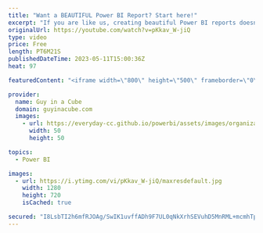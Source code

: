 ```yaml
---
title: "Want a BEAUTIFUL Power BI Report? Start here!"
excerpt: "If you are like us, creating beautiful Power BI reports doesn't come easy. Mara Pereira joins us to show us where to start to get amazing and beautiful Power BI reports even with no designer background.  Dribbble https://dribbble.com/  Freepik https://www.freepik.com/  Figma https://www.figma.com/  Adobe"
originalUrl: https://youtube.com/watch?v=pKkav_W-jiQ
type: video
price: Free
length: PT6M21S
publishedDateTime: 2023-05-11T15:00:36Z
heat: 97

featuredContent: "<iframe width=\"800\" height=\"500\" frameborder=\"0\" src=\"https://www.youtube.com/embed/pKkav_W-jiQ\" allow=\"accelerometer; autoplay; encrypted-media; gyroscope; picture-in-picture\" allowfullscreen></iframe>"

provider:
  name: Guy in a Cube
  domain: guyinacube.com
  images:
    - url: https://everyday-cc.github.io/powerbi/assets/images/organizations/guyinacube.com-50x50.jpg
      width: 50
      height: 50

topics:
  - Power BI

images:
  - url: https://i.ytimg.com/vi/pKkav_W-jiQ/maxresdefault.jpg
    width: 1280
    height: 720
    isCached: true

secured: "I8LsbTI2h6mfRJOAg/SwIK1uvffADh9F7UL0qNkXrhSEVuhD5MnRML+mcmhTpMArG9tWcQauR+kRZG8pJdGLpyI4tfIIucjfI5jsb3ZGz9RvdRIfdZn3Tnq461rhxLr8KNDDCGgcZNub2vO3GSIjzyEZc0EXK5ZoEZVGwnLKSc7s/2G2NB2fOhCcNxo+QqAcpgkWRQCGb9RBkVDVizHQGcEsHur3r5k9p5VHSofpdFQeolPbWvDn9ETEyg3r6iD/oCgJzu8Hu2fmj0/vI1RS9myzJkPmbBUL4g3mfy8VeEiPxn70TEsYO9kbjkUcIp07oRAPGujp8/Ifbu1owFgqZNTBzEyq5yPl2uQtPMbwn9+w7uyTewwBd9yc1EBW12iR2xRwtFwZQ0EpYzhAnWhWomz7DM0rKf8C68OJNrsmn8jfrz1JmMf3YjI364HpR3fC;jzrvm3nNTYTfWzUDIfVMZw=="
---
```


